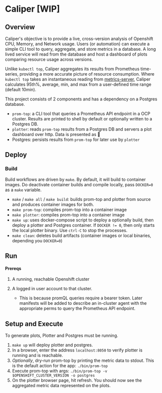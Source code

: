 # Caliper [WIP]

## Overview

Caliper's objective is to provide a live, cross-version analysis of Openshift CPU, Memory, and Network usage.  Users (or automation) can execute a simple CLI tool to query, aggregate, and store metrics in a database.  A long lived service will read from the database and host a dashboard of plots comparing resource usage across versions.

Unlike `kubectl top`, Caliper aggregates its results from Prometheus time-series, providing a more accurate picture of resource consumption.  Where `kubectl top` takes an instantaneous reading from [metrics-server](https://github.com/kubernetes-sigs/metrics-server), Caliper calculates 95th%, average, min, and max from a user-defined time range (default 10min). 

This project consists of 2 components and has a dependency on a Postgres database.

- `prom-top`: a CLI tool that queries a Prometheus API endpoint in a OCP cluster.  Results are printed to shell by default or optionally written to a Postgres DB. 
- `plotter`: reads `prom-top` results from a Postgres DB and servers a plot dashboard over http. Data is presented as  
- Postgres: persists results from `prom-top` for later use by `plotter`



## Deploy

### Build

Build workflows are driven by `make`.  By default, it will build to container images. Do deactivate container builds and compile locally, pass `DOCKER=0` as a `make` variable.

- `make` / `make all` / `make build`: builds prom-top and plotter from source and produces container images for both.
- `make prom-top`: compiles prom-top into a container image
- `make plotter`: compiles prom-top into a container image
- `make up`: uses docker-compose script to deploy a optionally build, then deploy a plotter and Postgres container.  If `DOCKER != 0`, then only starts the local plotter binary.  Use `ctrl-C` to stop the processes.
- `make clean`: deletes build artifacts (container images or local binaries, depending you `DOCKER=0`)

## Run

#### Prereqs

1. A running, reachable Openshift cluster

1. A logged in user account to that cluster. 

   - This is because promQL queries require a bearer token.  Later manifests will be added to describe an in-cluster agent with the appropriate perms to query the Prometheus API endpoint.

## Setup and Execute

To generate plots, Plotter and Postgres must be running.

1. `make up` will deploy plotter and postgres.
1. In a browser, enter the address `localhost:8050` to verify plotter is running and is reachable.
1. *Optionally*, dry-run prom-top by printing the metric data to stdout.  This is the default action for the app:  `./bin/prom-top`
1. Execute prom-top with args: `./bin/prom-top -v $OPENSHIFT_CLUSTER_VERSION -o postgres`
1. On the plotter browser page, hit refresh.  You should now see the aggregated metric data represented on the plots.

